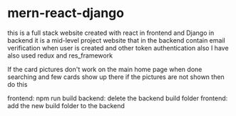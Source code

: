# mern-react-django
this is a full stack website created with react in frontend and Django in backend it is a mid-level project website that in the backend contain email verification when user is created and other token authentication also I have also used redux and res_framework

If the card pictures don't work on the main home page when done searching and few cards show up there if the pictures are not shown then do this

frontend: npm run build 
backend: delete the backend build folder 
frontend: add the new build folder to the backend
